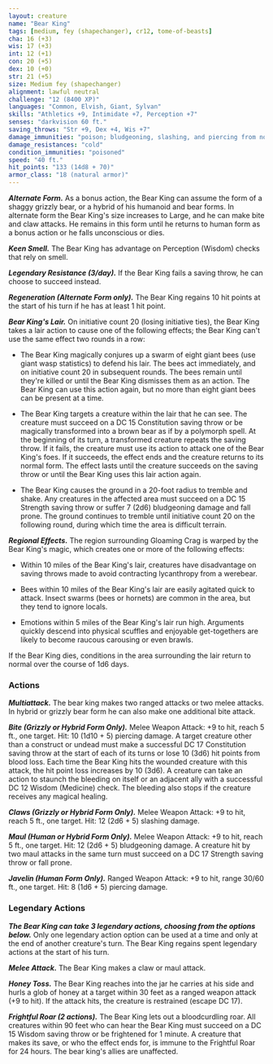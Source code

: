 ```yaml
---
layout: creature
name: "Bear King"
tags: [medium, fey (shapechanger), cr12, tome-of-beasts]
cha: 16 (+3)
wis: 17 (+3)
int: 12 (+1)
con: 20 (+5)
dex: 10 (+0)
str: 21 (+5)
size: Medium fey (shapechanger)
alignment: lawful neutral
challenge: "12 (8400 XP)"
languages: "Common, Elvish, Giant, Sylvan"
skills: "Athletics +9, Intimidate +7, Perception +7"
senses: "darkvision 60 ft."
saving_throws: "Str +9, Dex +4, Wis +7"
damage_immunities: "poison; bludgeoning, slashing, and piercing from nonmagical weapons that aren't made of cold iron"
damage_resistances: "cold"
condition_immunities: "poisoned"
speed: "40 ft."
hit_points: "133 (14d8 + 70)"
armor_class: "18 (natural armor)"
---
```


***Alternate Form.*** As a bonus action, the Bear King can assume the form of a shaggy grizzly bear, or a hybrid of his humanoid and bear forms. In alternate form the Bear King's size increases to Large, and he can make bite and claw attacks. He remains in this form until he returns to human form as a bonus action or he falls unconscious or dies.

***Keen Smell.*** The Bear King has advantage on Perception (Wisdom) checks that rely on smell.

***Legendary Resistance (3/day).*** If the Bear King fails a saving throw, he can choose to succeed instead.

***Regeneration (Alternate Form only).*** The Bear King regains 10 hit points at the start of his turn if he has at least 1 hit point.

***Bear King's Lair.*** On initiative count 20 (losing initiative ties), the Bear King takes a lair action to cause one of the following effects; the Bear King can't use the same effect two rounds in a row:

- The Bear King magically conjures up a swarm of eight giant bees (use giant wasp statistics) to defend his lair. The bees act immediately, and on initiative count 20 in subsequent rounds. The bees remain until they're killed or until the Bear King dismisses them as an action. The Bear King can use this action again, but no more than eight giant bees can be present at a time. 

- The Bear King targets a creature within the lair that he can see. The creature must succeed on a DC 15 Constitution saving throw or be magically transformed into a brown bear as if by a polymorph spell. At the beginning of its turn, a transformed creature repeats the saving throw. If it fails, the creature must use its action to attack one of the Bear King's foes. If it succeeds, the effect ends and the creature returns to its normal form. The effect lasts until the creature succeeds on the saving throw or until the Bear King uses this lair action again.

- The Bear King causes the ground in a 20-foot radius to tremble and shake. Any creatures in the affected area must succeed on a DC 15 Strength saving throw or suffer 7 (2d6) bludgeoning damage and fall prone. The ground continues to tremble until initiative count 20 on the following round, during which time the area is difficult terrain.

***Regional Effects.*** The region surrounding Gloaming Crag is warped by the Bear King's magic, which creates one or more of the following effects:

- Within 10 miles of the Bear King's lair, creatures have disadvantage on saving throws made to avoid contracting lycanthropy from a werebear.

- Bees within 10 miles of the Bear King's lair are easily agitated quick to attack. Insect swarms (bees or hornets) are common in the area, but they tend to ignore locals.

- Emotions within 5 miles of the Bear King's lair run high. Arguments quickly descend into physical scuffles and enjoyable get-togethers are likely to become raucous carousing or even brawls.

If the Bear King dies, conditions in the area surrounding the lair return to normal over the course of 1d6 days.

### Actions

***Multiattack.*** The bear king makes two ranged attacks or two melee attacks. In hybrid or grizzly bear form he can also make one additional bite attack.

***Bite (Grizzly or Hybrid Form Only).*** Melee Weapon Attack: +9 to hit, reach 5 ft., one target. Hit: 10 (1d10 + 5) piercing damage. A target creature other than a construct or undead must make a successful DC 17 Constitution saving throw at the start of each of its turns or lose 10 (3d6) hit points from blood loss. Each time the Bear King hits the wounded creature with this attack, the hit point loss increases by 10 (3d6). A creature can take an action to staunch the bleeding on itself or an adjacent ally with a successful DC 12 Wisdom (Medicine) check. The bleeding also stops if the creature receives any magical healing.

***Claws (Grizzly or Hybrid Form Only).*** Melee Weapon Attack: +9 to hit, reach 5 ft., one target. Hit: 12 (2d6 + 5) slashing damage.

***Maul (Human or Hybrid Form Only).*** Melee Weapon Attack: +9 to hit, reach 5 ft., one target. Hit: 12 (2d6 + 5) bludgeoning damage. A creature hit by two maul attacks in the same turn must succeed on a DC 17 Strength saving throw or fall prone.

***Javelin (Human Form Only).*** Ranged Weapon Attack: +9 to hit, range 30/60 ft., one target. Hit: 8 (1d6 + 5) piercing damage.

### Legendary Actions

***The Bear King can take 3 legendary actions, choosing from the options below.*** Only one legendary action option can be used at a time and only at the end of another creature's turn. The Bear King regains spent legendary actions at the start of his turn.

***Melee Attack.*** The Bear King makes a claw or maul attack.

***Honey Toss.*** The Bear King reaches into the jar he carries at his side and hurls a glob of honey at a target within 30 feet as a ranged weapon attack (+9 to hit). If the attack hits, the creature is restrained (escape DC 17).

***Frightful Roar (2 actions).*** The Bear King lets out a bloodcurdling roar. All creatures within 90 feet who can hear the Bear King must succeed on a DC 15 Wisdom saving throw or be frightened for 1 minute. A creature that makes its save, or who the effect ends for, is immune to the Frightful Roar for 24 hours. The bear king's allies are unaffected.

